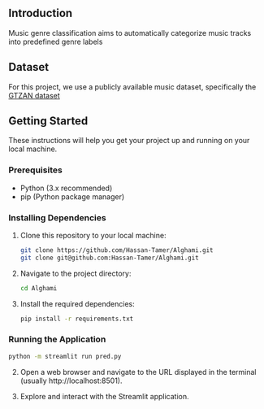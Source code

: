 ## Introduction
Music genre classification aims to automatically categorize music tracks into predefined genre labels

## Dataset
For this project, we use a publicly available music dataset, specifically the [GTZAN dataset](https://www.kaggle.com/datasets/andradaolteanu/gtzan-dataset-music-genre-classification)

## Getting Started

These instructions will help you get your project up and running on your local machine.

### Prerequisites

- Python (3.x recommended)
- pip (Python package manager)

### Installing Dependencies

1. Clone this repository to your local machine:
   ```bash
   git clone https://github.com/Hassan-Tamer/Alghami.git 
   git clone git@github.com:Hassan-Tamer/Alghami.git
    ```
2. Navigate to the project directory:
    ```bash
   cd Alghami
    ```
3. Install the required dependencies:
    ```bash
   pip install -r requirements.txt
    ```
### Running the Application
```bash
python -m streamlit run pred.py
```

2. Open a web browser and navigate to the URL displayed in the terminal (usually http://localhost:8501).

3. Explore and interact with the Streamlit application.

